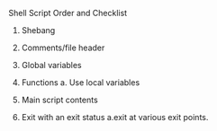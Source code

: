 Shell Script Order and Checklist

1. Shebang

2. Comments/file header

3. Global variables

4. Functions a. Use local variables

5. Main script contents

6. Exit with an exit status a.exit <STATUS> at various exit points.
